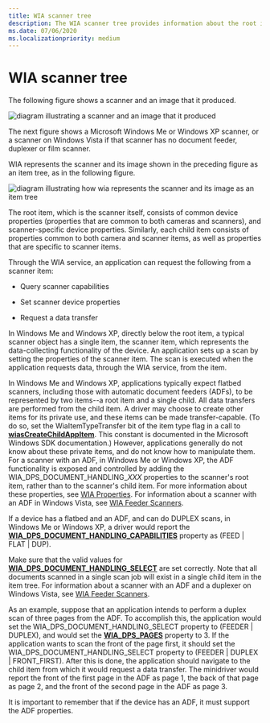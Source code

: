 ```yaml
---
title: WIA scanner tree
description: The WIA scanner tree provides information about the root item (scanner) and each child item that consists of properties common to both camera and scanner.
ms.date: 07/06/2020
ms.localizationpriority: medium
---
```


# WIA scanner tree

The following figure shows a scanner and an image that it produced.

![diagram illustrating a scanner and an image that it produced](images/art-scanner.png)

The next figure shows a Microsoft Windows Me or Windows XP scanner, or a scanner on Windows Vista if that scanner has no document feeder, duplexer or film scanner.

WIA represents the scanner and its image shown in the preceding figure as an item tree, as in the following figure.

![diagram illustrating how wia represents the scanner and its image as an item tree](images/art-4.png)

The root item, which is the scanner itself, consists of common device properties (properties that are common to both cameras and scanners), and scanner-specific device properties. Similarly, each child item consists of properties common to both camera and scanner items, as well as properties that are specific to scanner items.

Through the WIA service, an application can request the following from a scanner item:

- Query scanner capabilities

- Set scanner device properties

- Request a data transfer

In Windows Me and Windows XP, directly below the root item, a typical scanner object has a single item, the scanner item, which represents the data-collecting functionality of the device. An application sets up a scan by setting the properties of the scanner item. The scan is executed when the application requests data, through the WIA service, from the item.

In Windows Me and Windows XP, applications typically expect flatbed scanners, including those with automatic document feeders (ADFs), to be represented by two items--a root item and a single child. All data transfers are performed from the child item. A driver may choose to create other items for its private use, and these items can be made transfer-capable. (To do so, set the WiaItemTypeTransfer bit of the item type flag in a call to [**wiasCreateChildAppItem**](/windows-hardware/drivers/ddi/wiamdef/nf-wiamdef-wiascreatechildappitem). This constant is documented in the Microsoft Windows SDK documentation.) However, applications generally do not know about these private items, and do not know how to manipulate them. For a scanner with an ADF, in Windows Me or Windows XP, the ADF functionality is exposed and controlled by adding the WIA\_DPS\_DOCUMENT\_HANDLING\_*XXX* properties to the scanner's root item, rather than to the scanner's child item. For more information about these properties, see [WIA Properties](./wia-properties.md). For information about a scanner with an ADF in Windows Vista, see [WIA Feeder Scanners](wia-feeder-scanners.md).

If a device has a flatbed and an ADF, and can do DUPLEX scans, in Windows Me or Windows XP, a driver would report the [**WIA\_DPS\_DOCUMENT\_HANDLING\_CAPABILITIES**](./wia-dps-document-handling-capabilities.md) property as (FEED &#x7c; FLAT &#x7c; DUP).

Make sure that the valid values for [**WIA\_DPS\_DOCUMENT\_HANDLING\_SELECT**](./wia-dps-document-handling-select.md) are set correctly. Note that all documents scanned in a single scan job will exist in a single child item in the item tree. For information about a scanner with an ADF and a duplexer on Windows Vista, see [WIA Feeder Scanners](wia-feeder-scanners.md).

As an example, suppose that an application intends to perform a duplex scan of three pages from the ADF. To accomplish this, the application would set the WIA\_DPS\_DOCUMENT\_HANDLING\_SELECT property to (FEEDER &#x7c; DUPLEX), and would set the [**WIA\_DPS\_PAGES**](./wia-dps-pages.md) property to 3. If the application wants to scan the front of the page first, it should set the WIA\_DPS\_DOCUMENT\_HANDLING\_SELECT property to (FEEDER &#x7c; DUPLEX &#x7c; FRONT\_FIRST). After this is done, the application should navigate to the child item from which it would request a data transfer. The minidriver would report the front of the first page in the ADF as page 1, the back of that page as page 2, and the front of the second page in the ADF as page 3.

It is important to remember that if the device has an ADF, it must support the ADF properties.
